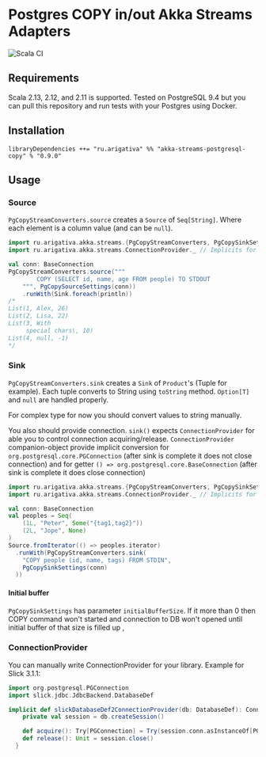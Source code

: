 # Postgres COPY in/out Akka Streams Adapters

![Scala CI](https://github.com/klpx/akka-streams-postgresql-copy/workflows/Scala%20CI/badge.svg)

## Requirements
Scala 2.13, 2.12, and 2.11 is supported. Tested on PostgreSQL 9.4 but you can pull this repository and run tests with your Postgres using Docker.

## Installation
`libraryDependencies ++= "ru.arigativa" %% "akka-streams-postgresql-copy" % "0.9.0"`

## Usage

### Source

`PgCopyStreamConverters.source` creates a `Source` of `Seq[String]`. Where each element is a column value (and can be `null`).

```scala
import ru.arigativa.akka.streams.{PgCopyStreamConverters, PgCopySinkSettings}
import ru.arigativa.akka.streams.ConnectionProvider._ // Implicits for ConnectionProvider

val conn: BaseConnection
PgCopyStreamConverters.source("""
        COPY (SELECT id, name, age FROM people) TO STDOUT
    """, PgCopySourceSettings(conn))
    .runWith(Sink.foreach(println))
/*
List(1, Alex, 26)
List(2, Lisa, 22)
List(3, With
	 special chars\, 10)
List(4, null, -1)
*/
```

### Sink

`PgCopyStreamConverters.sink` creates a `Sink` of `Product`'s (Tuple for example). Each tuple converts to String using `toString` method. `Option[T]` and `null` are handled properly.

For complex type for now you should convert values to string manually.

You also should provide connection. `sink()` expects `ConnectionProvider` for able you to control connection acquiring/release. `ConnectionProvider` companion-object provide implicit conversion for `org.postgresql.core.PGConnection` (after sink is complete it does not close connection) and for getter `() => org.postgresql.core.BaseConnection` (after sink is complete it does close connection)

```scala
import ru.arigativa.akka.streams.{PgCopyStreamConverters, PgCopySinkSettings}
import ru.arigativa.akka.streams.ConnectionProvider._ // Implicits for ConnectionProvider

val conn: BaseConnection
val peoples = Seq(
    (1L, "Peter", Some("{tag1,tag2}"))
    (2L, "Jope", None)
)
Source.fromIterator(() => peoples.iterator)
  .runWith(PgCopyStreamConverters.sink(
    "COPY people (id, name, tags) FROM STDIN",
    PgCopySinkSettings(conn)
  ))
```


#### Initial buffer
`PgCopySinkSettings` has parameter `initialBufferSize`. If it more than 0 then COPY command won't started and connection to DB won't opened until initial buffer of that size is filled up ,


### ConnectionProvider

You can manually write ConnectionProvider for your library. Example for Slick 3.1.1:
```scala
import org.postgresql.PGConnection
import slick.jdbc.JdbcBackend.DatabaseDef

implicit def slickDatabaseDef2ConnectionProvider(db: DatabaseDef): ConnectionProvider = new ConnectionProvider {
    private val session = db.createSession()

    def acquire(): Try[PGConnection] = Try(session.conn.asInstanceOf[PGConnection])
    def release(): Unit = session.close()
  }
```

